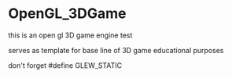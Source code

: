 # OpenGL_3DGame
this is an open gl 3D game engine test 

serves as template for base line of 3D game 
educational purposes

don't forget #define GLEW_STATIC
